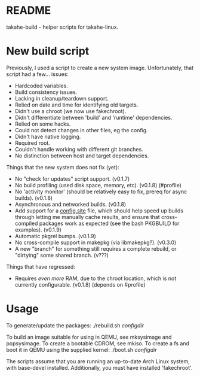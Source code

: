# README #

takahe-build - helper scripts for takahe-linux.

# New build script #

Previously, I used a script to create a new system image.
Unfortunately, that script had a few... issues:

- Hardcoded variables.
- Build consistency issues.
- Lacking in cleanup/teardown support.
- Relied on date and time for identifying old targets.
- Didn't use a chroot (we now use fakechroot).
- Didn't differentiate between 'build' and 'runtime' dependencies.
- Relied on some hacks.
- Could not detect changes in other files, eg the config.
- Didn't have native logging.
- Required root.
- Couldn't handle working with different git branches.
- No distinction between host and target dependencies.

Things that the new system does not fix (yet):

- No "check for updates" script support. (v0.1.7)
- No build profiling (used disk space, memory, etc). (v0.1.8) (#profile)
- No 'activity monitor' (should be relatively easy to fix, prereq for async
  builds). (v0.1.8)
- Asynchronous and networked builds. (v0.1.8)
- Add support for a 
  [config.site](https://www.gnu.org/software/autoconf/manual/autoconf-2.63/html_node/Site-Defaults.html)
  file, which should help speed up builds through letting me manually cache
  results, and ensure that cross-compiled packages work as expected (see the
  bash PKGBUILD for examples). (v0.1.9)
- Automatic pkgrel bumps. (v0.1.9)
- No cross-compile support in makepkg (via libmakepkg?). (v0.3.0)
- A new "branch" for something still requires a complete rebuild, or "dirtying"
  some shared branch. (v???)

Things that have regressed:

- Requires *even more* RAM, due to the chroot location, which is not currently
  configurable. (v0.1.8) (depends on #profile)

# Usage #

To generate/update the packages:
 ./rebuild.sh _configdir_

To build an image suitable for using in QEMU, see mksysimage and popsysimage.
To create a bootable CDROM, see mkiso.
To create a fs and boot it in QEMU using the supplied kernel:
 ./boot.sh _configdir_

The scripts assume that you are running an up-to-date Arch Linux system, with
base-devel installed. Additionally, you must have installed 'fakechroot'.
